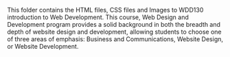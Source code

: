 This folder contains the HTML files, CSS files and Images to WDD130 introduction to Web Development. This course, Web Design and Development program provides a solid background in both the breadth and depth of website design and development, allowing students to choose one of three areas of emphasis: Business and Communications, Website Design, or Website Development.
